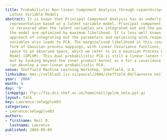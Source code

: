 ```yaml
---
title: Probabilistic Non-linear Component Analysis through <span>G</span>aussian Process
  Latent Variable Models
abstract: It is known that Principal Component Analysis has an underlying probabilistic
  representation based on a latent variable model. Principal component analysis (PCA)
  is recovered when the latent variables are integrated out and the parameters of
  the model are optimised by maximum likelihood. It is less well known that the dual
  approach of integrating out the parameters and optimising with respect to the latent
  variables also leads to PCA. The marginalised likelihood in this case takes the
  form of Gaussian process mappings, with linear Covariance functions, from a latent
  space to an observed space, which we refer to as a Gaussian Process Latent Variable
  Model (GPLVM). This dual probabilistic PCA is still a linear latent variable model,
  but by looking beyond the inner product kernel as a for a covariance function we
  can develop a non-linear probabilistic PCA.
venue: Sheffield Machine Learning Workshop, Sheffield, U.K.
linkvideo: mms://velblod2.ijs.si/pascal/2004/sheffield_04/lawrence_neil/lawrence_neil_00.wmv
year: '2004'
month: 9
day: '9'
linkpptgz: ftp://ftp.dcs.shef.ac.uk/home/neil/gplvm_smlw.ppt.gz
layout: talk
key: Lawrence:smlwgplvm03
categories:
- Lawrence:smlwgplvm03
authors:
- firstname: Neil D.
  lastname: Lawrence
published: 2004-09-09
---
```

